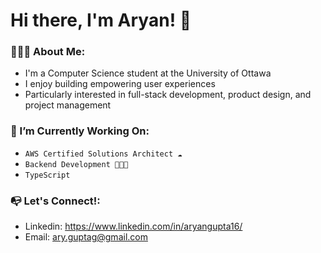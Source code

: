 # Hi there, I'm Aryan! 👋

<!--
**aryangupta2/aryangupta2** is a ✨ _special_ ✨ repository because its `README.md` (this file) appears on your GitHub profile.

Here are some ideas to get you started:

- 🔭 I’m currently working on ...
- 🌱 I’m currently learning ...
- 👯 I’m looking to collaborate on ...
- 🤔 I’m looking for help with ...
- 💬 Ask me about ...
- 📫 How to reach me: ..
- 😄 Pronouns: ...
- ⚡ Fun fact: ...
-->

### 💁🏽‍♂️ About Me: 
* I'm a Computer Science student at the University of Ottawa
* I enjoy building empowering user experiences
* Particularly interested in full-stack development, product design, and project management

### 🌱 I’m Currently Working On:
* ``AWS Certified Solutions Architect ☁️`` 
* ``Backend Development 👨🏾‍💻``
* ``TypeScript`` 

### 📭 Let's Connect!: 
* Linkedin: https://www.linkedin.com/in/aryangupta16/
* Email: ary.guptag@gmail.com
